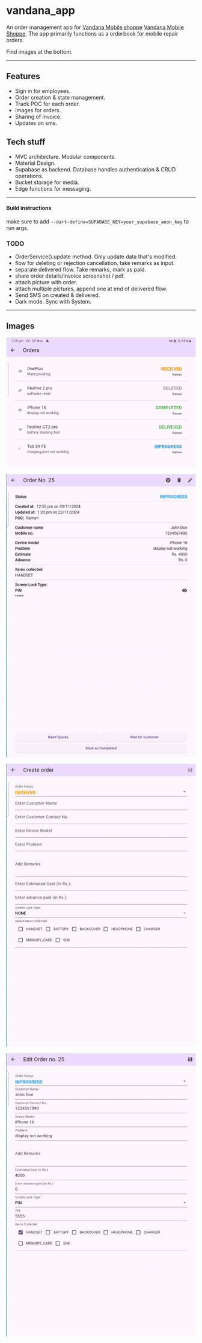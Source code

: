 # vandana_app

An order management app for [Vandana Mobile shoppe](https://maps.app.goo.gl/A6MA6BUwm922xjDN7) <a href="https://maps.app.goo.gl/A6MA6BUwm922xjDN7" target="_blank">Vandana Mobile Shoppe</a>.
The app primarily functions as a orderbook for mobile repair orders.

Find images at the bottom.
___
## Features
- Sign in for employees.
- Order creation & state management.
- Track POC for each order.
- Images for orders.
- Sharing of invoice.
- Updates on sms.

## Tech stuff
- MVC architecture. Modular components.
- Material Design.
- Supabase as backend. Database handles authentication & CRUD operations.
- Bucket storage for media.
- Edge functions for messaging.
___
#### Build instructions

make sure to add `--dart-define=SUPABASE_KEY=your_supabase_anon_key` to run args.

### TODO
- OrderService().update method. Only update data that's modified.
- flow for deleting or rejection cancellation. take remarks as input.
- separate delivered flow. Take remarks, mark as paid.
- share order details/invoice screenshot / pdf.
- attach picture with order.
- attach multiple pictures, append one at end of delivered flow.
- Send SMS on created & delivered.
- Dark mode. Sync with System.
___
## Images
![Orders](https://raw.githubusercontent.com/the-loudspeaker/vandana_app/refs/heads/main/showcase/orders.png)

![order details](https://raw.githubusercontent.com/the-loudspeaker/vandana_app/refs/heads/main/showcase/order_details.png)

![Create order](https://raw.githubusercontent.com/the-loudspeaker/vandana_app/refs/heads/main/showcase/create_order.png)

![Edit order](https://raw.githubusercontent.com/the-loudspeaker/vandana_app/refs/heads/main/showcase/edit_order.png)
